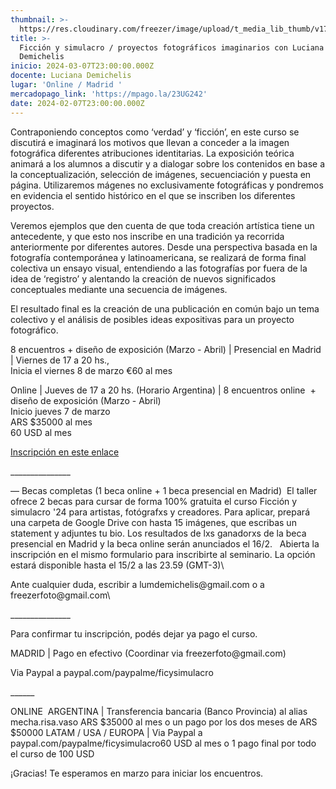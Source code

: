 ```yaml
---
thumbnail: >-
  https://res.cloudinary.com/freezer/image/upload/t_media_lib_thumb/v1706787768/2024/02/freezerweb_mmhowr.jpg
title: >-
  Ficción y simulacro / proyectos fotográficos imaginarios con Luciana
  Demichelis
inicio: 2024-03-07T23:00:00.000Z
docente: Luciana Demichelis
lugar: 'Online / Madrid '
mercadopago_link: 'https://mpago.la/23UG242'
date: 2024-02-07T23:00:00.000Z
---
```


Contraponiendo conceptos como ‘verdad’ y ‘ficción’, en este curso se discutirá e imaginará los motivos que llevan a conceder a la imagen fotográfica diferentes atribuciones identitarias. La exposición teórica animará a los alumnos a discutir y a dialogar sobre los contenidos en base a la conceptualización, selección de imágenes, secuenciación y puesta en página. Utilizaremos mágenes no exclusivamente fotográficas y pondremos en evidencia el sentido histórico en el que se inscriben los diferentes proyectos.

Veremos ejemplos que den cuenta de que toda creación artística tiene un antecedente, y que esto nos inscribe en una tradición ya recorrida anteriormente por diferentes autores. Desde una perspectiva basada en la fotografía contemporánea y latinoamericana, se realizará de forma final colectiva un ensayo visual, entendiendo a las fotografías por fuera de la idea de ‘registro’ y alentando la creación de nuevos significados
conceptuales mediante una secuencia de imágenes.

El resultado final es la creación de una publicación en común bajo un tema colectivo y el análisis de posibles ideas expositivas para un proyecto fotográfico.

8 encuentros + diseño de exposición (Marzo - Abril) | Presencial en Madrid | Viernes de 17 a 20 hs., \
Inicia el viernes 8 de marzo €60 al mes 


Online | Jueves de 17 a 20 hs. (Horario Argentina) | 8 encuentros online  + diseño de exposición (Marzo - Abril)\
Inicio jueves 7 de marzo\
ARS $35000 al mes\
60 USD al mes

[Inscripción en este enlace]()


\_\_\_\_\_\_\_\_\_\_\_\_\_\_\_


— Becas completas (1 beca online + 1 beca presencial en Madrid) 
El taller ofrece 2 becas para cursar de forma 100% gratuita el curso Ficción y simulacro '24 para artistas, fotógrafxs y creadores. Para aplicar, prepará una carpeta de Google Drive con hasta 15 imágenes, que escribas un statement y adjuntes tu bio. Los resultados de lxs ganadorxs de la beca presencial en Madrid y la beca online serán anunciados el 16/2.   Abierta la inscripción en el mismo formulario para inscribirte al seminario. La opción estará disponible hasta el 15/2 a las 23.59 (GMT-3)\

Ante cualquier duda, escribir a lumdemichelis\@gmail.com o a freezerfoto\@gmail.com\


\_\_\_\_\_\_\_\_\_\_\_\_\_\_\_

Para confirmar tu inscripción, podés dejar ya pago el curso. 

MADRID | Pago en efectivo  (Coordinar via freezerfoto\@gmail.com)

Via Paypal a paypal.com/paypalme/ficysimulacro


\_\_\_\_\_\_


ONLINE 
ARGENTINA | Transferencia bancaria (Banco Provincia) al alias mecha.risa.vaso
ARS $35000 al mes o un pago por los dos meses de ARS $50000
LATAM / USA / EUROPA | Via Paypal a paypal.com/paypalme/ficysimulacro60 USD al mes o 1 pago final por todo el curso de 100 USD

¡Gracias! Te esperamos en marzo para iniciar los encuentros.
